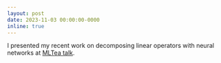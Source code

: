 ```yaml
---
layout: post
date: 2023-11-03 00:00:00-0000
inline: true
---
```


I presented my recent work on decomposing linear operators with neural networks at [MLTea talk](https://calendar.csail.mit.edu/events/270823).
